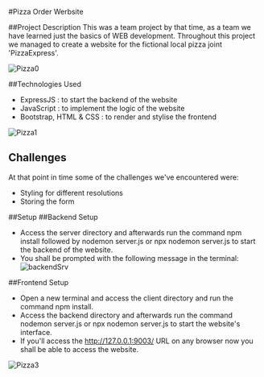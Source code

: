 
#Pizza Order Werbsite

##Project Description
This was a team project by that time, as a team we have learned just the basics of WEB development. Throughout this project we managed to create a website for the fictional local pizza joint 'PizzaExpress'.

![Pizza0](https://github.com/Rzvone/PizzaOrder/assets/110209407/2139acab-8490-4705-a36f-0f20a80a376a)



##Technologies Used
  - ExpressJS : to start the backend of the website
  - JavaScript : to implement the logic of the website
  - Bootstrap, HTML & CSS : to render and stylise the frontend

![Pizza1](https://github.com/Rzvone/PizzaOrder/assets/110209407/42437051-d1c1-42a8-96ca-fc7f8b89a69f)



## Challenges

At that point in time some of the challenges we've encountered were:

  - Styling for different resolutions
  - Storing the form


##Setup
##Backend Setup

  - Access the server directory and afterwards run the command npm install followed by nodemon server.js or npx nodemon server.js to start the backend of the website.
  - You shall be prompted with the following message in the terminal:
![backendSrv](https://github.com/Rzvone/PizzaOrder/assets/110209407/cf022f61-da27-4215-b67f-6ad4458e4995)


##Frontend Setup

  - Open a new terminal and access the client directory and run the command npm install.
  - Access the backend directory and afterwards run the command nodemon server.js or npx nodemon server.js to start the website's interface.
  - If you'll access the http://127.0.0.1:9003/ URL on any browser now you shall be able to access the website.


![Pizza3](https://github.com/Rzvone/PizzaOrder/assets/110209407/4dd47d77-e384-4b7e-93c8-f5ada629ab01)



